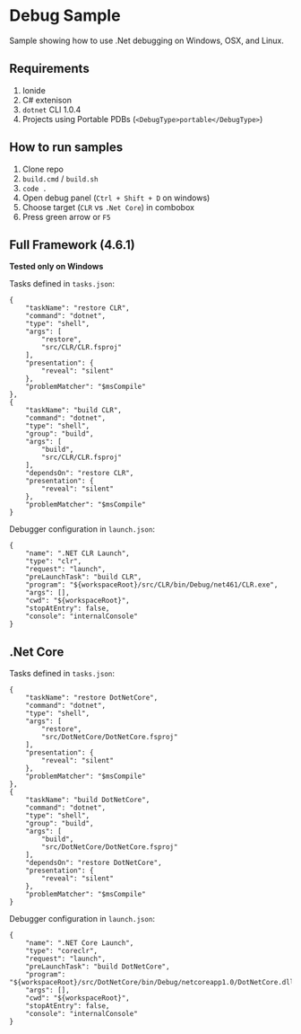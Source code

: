 # Debug Sample

Sample showing how to use .Net debugging on Windows, OSX, and Linux.

## Requirements

1. Ionide
2. C# extenison
3. `dotnet` CLI 1.0.4
4. Projects using Portable PDBs (`<DebugType>portable</DebugType>`)

## How to run samples

1. Clone repo
2. `build.cmd` / `build.sh`
3. `code .`
4. Open debug panel (`Ctrl + Shift + D` on windows)
5. Choose target (`CLR` vs `.Net Core`) in combobox
6. Press green arrow or `F5`

## Full Framework (4.6.1)

**Tested only on Windows**

Tasks defined in `tasks.json`:

```
{
    "taskName": "restore CLR",
    "command": "dotnet",
    "type": "shell",
    "args": [
        "restore",
        "src/CLR/CLR.fsproj"
    ],
    "presentation": {
        "reveal": "silent"
    },
    "problemMatcher": "$msCompile"
},
{
    "taskName": "build CLR",
    "command": "dotnet",
    "type": "shell",
    "group": "build",
    "args": [
        "build",
        "src/CLR/CLR.fsproj"
    ],
    "dependsOn": "restore CLR",
    "presentation": {
        "reveal": "silent"
    },
    "problemMatcher": "$msCompile"
}
```

Debugger configuration in `launch.json`:
```
{
    "name": ".NET CLR Launch",
    "type": "clr",
    "request": "launch",
    "preLaunchTask": "build CLR",
    "program": "${workspaceRoot}/src/CLR/bin/Debug/net461/CLR.exe",
    "args": [],
    "cwd": "${workspaceRoot}",
    "stopAtEntry": false,
    "console": "internalConsole"
}
```

## .Net Core

Tasks defined in `tasks.json`:

```
{
    "taskName": "restore DotNetCore",
    "command": "dotnet",
    "type": "shell",
    "args": [
        "restore",
        "src/DotNetCore/DotNetCore.fsproj"
    ],
    "presentation": {
        "reveal": "silent"
    },
    "problemMatcher": "$msCompile"
},
{
    "taskName": "build DotNetCore",
    "command": "dotnet",
    "type": "shell",
    "group": "build",
    "args": [
        "build",
        "src/DotNetCore/DotNetCore.fsproj"
    ],
    "dependsOn": "restore DotNetCore",
    "presentation": {
        "reveal": "silent"
    },
    "problemMatcher": "$msCompile"
}
```

Debugger configuration in `launch.json`:
```
{
    "name": ".NET Core Launch",
    "type": "coreclr",
    "request": "launch",
    "preLaunchTask": "build DotNetCore",
    "program": "${workspaceRoot}/src/DotNetCore/bin/Debug/netcoreapp1.0/DotNetCore.dll",
    "args": [],
    "cwd": "${workspaceRoot}",
    "stopAtEntry": false,
    "console": "internalConsole"
}
```
